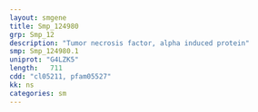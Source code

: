 ```yaml
---
layout: smgene
title: Smp_124980
grp: Smp_12
description: "Tumor necrosis factor, alpha induced protein"
smp: Smp_124980.1
uniprot: "G4LZK5"
length:   711
cdd: "cl05211, pfam05527"
kk: ns
categories: sm
---
```

